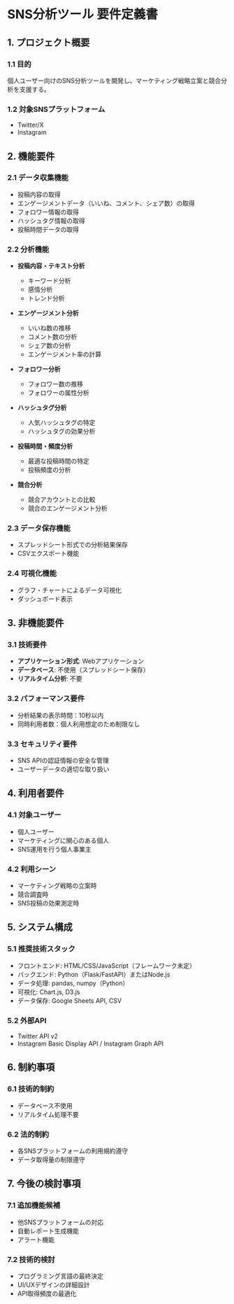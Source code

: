 # SNS分析ツール 要件定義書

## 1. プロジェクト概要

### 1.1 目的
個人ユーザー向けのSNS分析ツールを開発し、マーケティング戦略立案と競合分析を支援する。

### 1.2 対象SNSプラットフォーム
- Twitter/X
- Instagram

## 2. 機能要件

### 2.1 データ収集機能
- 投稿内容の取得
- エンゲージメントデータ（いいね、コメント、シェア数）の取得
- フォロワー情報の取得
- ハッシュタグ情報の取得
- 投稿時間データの取得

### 2.2 分析機能
- **投稿内容・テキスト分析**
  - キーワード分析
  - 感情分析
  - トレンド分析
  
- **エンゲージメント分析**
  - いいね数の推移
  - コメント数の分析
  - シェア数の分析
  - エンゲージメント率の計算

- **フォロワー分析**
  - フォロワー数の推移
  - フォロワーの属性分析

- **ハッシュタグ分析**
  - 人気ハッシュタグの特定
  - ハッシュタグの効果分析

- **投稿時間・頻度分析**
  - 最適な投稿時間の特定
  - 投稿頻度の分析

- **競合分析**
  - 競合アカウントとの比較
  - 競合のエンゲージメント分析

### 2.3 データ保存機能
- スプレッドシート形式での分析結果保存
- CSVエクスポート機能

### 2.4 可視化機能
- グラフ・チャートによるデータ可視化
- ダッシュボード表示

## 3. 非機能要件

### 3.1 技術要件
- **アプリケーション形式**: Webアプリケーション
- **データベース**: 不使用（スプレッドシート保存）
- **リアルタイム分析**: 不要

### 3.2 パフォーマンス要件
- 分析結果の表示時間：10秒以内
- 同時利用者数：個人利用想定のため制限なし

### 3.3 セキュリティ要件
- SNS APIの認証情報の安全な管理
- ユーザーデータの適切な取り扱い

## 4. 利用者要件

### 4.1 対象ユーザー
- 個人ユーザー
- マーケティングに関心のある個人
- SNS運用を行う個人事業主

### 4.2 利用シーン
- マーケティング戦略の立案時
- 競合調査時
- SNS投稿の効果測定時

## 5. システム構成

### 5.1 推奨技術スタック
- フロントエンド: HTML/CSS/JavaScript（フレームワーク未定）
- バックエンド: Python（Flask/FastAPI）またはNode.js
- データ処理: pandas, numpy（Python）
- 可視化: Chart.js, D3.js
- データ保存: Google Sheets API, CSV

### 5.2 外部API
- Twitter API v2
- Instagram Basic Display API / Instagram Graph API

## 6. 制約事項

### 6.1 技術的制約
- データベース不使用
- リアルタイム処理不要

### 6.2 法的制約
- 各SNSプラットフォームの利用規約遵守
- データ取得量の制限遵守

## 7. 今後の検討事項

### 7.1 追加機能候補
- 他SNSプラットフォームの対応
- 自動レポート生成機能
- アラート機能

### 7.2 技術的検討
- プログラミング言語の最終決定
- UI/UXデザインの詳細設計
- API取得頻度の最適化